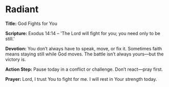 # Radiant

**Title:** God Fights for You

**Scripture:** Exodus 14:14 – 'The Lord will fight for you; you need only to be still.'

**Devotion:**
You don’t always have to speak, move, or fix it. Sometimes faith means staying still while God moves. The battle isn’t always yours—but the victory is.

**Action Step:** Pause today in a conflict or challenge. Don’t react—pray first.

**Prayer:**
Lord, I trust You to fight for me. I will rest in Your strength today.